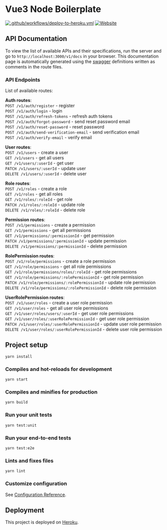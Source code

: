 # Vue3 Node Boilerplate

[![.github/workflows/deploy-to-heroku.yml](https://github.com/realkimmy/vue3-node-boilerplate/actions/workflows/deploy-to-heroku.yml/badge.svg?branch=main)](https://github.com/realkimmy/vue3-node-boilerplate/actions/workflows/deploy-to-heroku.yml)
[![Website](https://img.shields.io/website?url=https%3A%2F%2Fvue3-node-boilerplate-ts.herokuapp.com)](https://vue3-node-boilerplate-ts.herokuapp.com)

## API Documentation

To view the list of available APIs and their specifications, run the server and go to `http://localhost:3000/v1/docs` in your browser. This documentation page is automatically generated using the [swagger](https://swagger.io/) definitions written as comments in the route files.

### API Endpoints

List of available routes:

**Auth routes**:\
`POST /v1/auth/register` - register\
`POST /v1/auth/login` - login\
`POST /v1/auth/refresh-tokens` - refresh auth tokens\
`POST /v1/auth/forgot-password` - send reset password email\
`POST /v1/auth/reset-password` - reset password\
`POST /v1/auth/send-verification-email` - send verification email\
`POST /v1/auth/verify-email` - verify email

**User routes**:\
`POST /v1/users` - create a user\
`GET /v1/users` - get all users\
`GET /v1/users/:userId` - get user\
`PATCH /v1/users/:userId` - update user\
`DELETE /v1/users/:userId` - delete user

**Role routes**:\
`POST /v1/roles` - create a role\
`GET /v1/roles` - get all roles\
`GET /v1/roles/:roleId` - get role\
`PATCH /v1/roles/:roleId` - update role\
`DELETE /v1/roles/:roleId` - delete role

**Permission routes**:\
`POST /v1/permissions` - create a permission\
`GET /v1/permissions` - get all permissions\
`GET /v1/permissions/:permissionId` - get permission\
`PATCH /v1/permissions/:permissionId` - update permission\
`DELETE /v1/permissions/:permissionId` - delete permission

**RolePermission routes**:\
`POST /v1/role/permissions` - create a role permission\
`GET /v1/role/permissions` - get all role permissions\
`GET /v1/role/permissions/roles/:roleId` - get role permissions\
`GET /v1/role/permissions/:rolePermissionId` - get role permission\
`PATCH /v1/role/permissions/:rolePermissionId` - update role permission\
`DELETE /v1/role/permissions/:rolePermissionId` - delete role permission

**UserRolePermission routes**:\
`POST /v1/user/roles` - create a user role permission\
`GET /v1/user/roles` - get all user role permissions\
`GET /v1/user/roles/users/:userId` - get user role permissions\
`GET /v1/user/roles/:userRolePermissionId` - get user role permission\
`PATCH /v1/user/roles/:userRolePermissionId` - update user role permission\
`DELETE /v1/user/roles/:userRolePermissionId` - delete user role permission

## Project setup
```
yarn install
```

### Compiles and hot-reloads for development
```
yarn start
```

### Compiles and minifies for production
```
yarn build
```

### Run your unit tests
```
yarn test:unit
```

### Run your end-to-end tests
```
yarn test:e2e
```

### Lints and fixes files
```
yarn lint
```

### Customize configuration
See [Configuration Reference](https://cli.vuejs.org/config/).

## Deployment

This project is deployed on [Heroku](https://www.heroku.com/).
